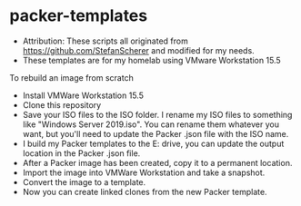 # packer-templates

- Attribution: These scripts all originated from https://github.com/StefanScherer and modified for my needs.
- These templates are for my homelab using VMware Workstation 15.5

To rebuild an image from scratch
- Install VMWare Workstation 15.5
- Clone this repository
- Save your ISO files to the ISO folder. I rename my ISO files to something like "Windows Server 2019.iso". You can rename them whatever you want, but you'll need to update the Packer .json file with the ISO name.
- I build my Packer templates to the E: drive, you can update the output location in the Packer .json file.
- After a Packer image has been created, copy it to a permanent location.
- Import the image into VMWare Workstation and take a snapshot.
- Convert the image to a template.
- Now you can create linked clones from the new Packer template.
